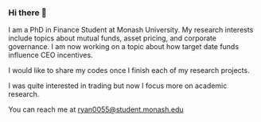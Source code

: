 ### Hi there 👋

I am a PhD in Finance Student at Monash University. My research interests include topics about mutual funds, asset pricing, and corporate governance. I am now working on a topic about how target date funds influence CEO incentives.

I would like to share my codes once I finish each of my research projects.

I was quite interested in trading but now I focus more on academic research. 

You can reach me at ryan0055@student.monash.edu

<!--
**rosenyoung/rosenyoung** is a ✨ _special_ ✨ repository because its `README.md` (this file) appears on your GitHub profile.

Here are some ideas to get you started:

- 🔭 I’m currently working on ...
- 🌱 I’m currently learning ...
- 👯 I’m looking to collaborate on ...
- 🤔 I’m looking for help with ...
- 💬 Ask me about ...
- 📫 How to reach me: ...
- 😄 Pronouns: ...
- ⚡ Fun fact: ...
-->

